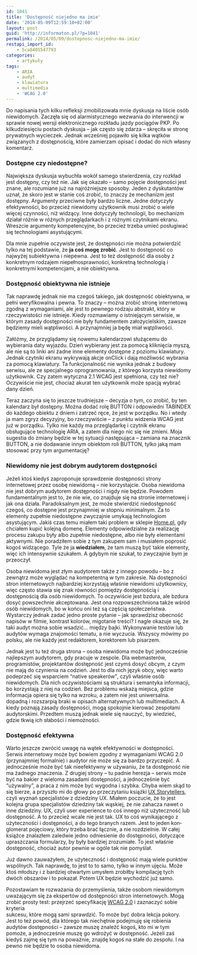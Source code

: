 ```yaml
---
id: 1041
title: 'Dostępność niejedno ma imie'
date: '2014-05-09T12:59:10+02:00'
layout: post
guid: 'http://informaton.pl/?p=1041'
permalink: /2014/05/09/dostepnosc-niejedno-ma-imie/
restapi_import_id:
    - 5ca8405547793
categories:
    - artykuły
tags:
    - ARIA
    - audyt
    - klawiatura
    - multimedia
    - 'WCAG 2.0'
---
```


Do napisania tych kilku refleksji zmobilizowała mnie dyskusja na liście osób niewidomych. Zaczęła się od alarmistycznego wezwania do interwencji w sprawie nowej wersji elektronicznego rozkładu jazdy pociągów PKP. Po kilkudziesięciu postach dyskusja – jak często się zdarza – skręciła w stronę prywatnych wycieczek. Jednak wcześniej pojawiło się kilka wątków związanych z dostępnością, które zamierzam opisać i dodać do nich własny komentarz.

### Dostępne czy niedostępne?

Największa dyskusja wybuchła wokół samego stwierdzenia, czy rozkład jest dostępny, czy też nie. Jak się okazało – samo pojęcie dostępności jest znane, ale rozumiane już na najróżniejsze sposoby. Jeden z dyskutantów uznał, że skoro jest w stanie coś zrobić, to znaczy że mechanizm jest dostępny. Argumenty przeciwne były bardzo liczne. Jedne dotyczyły efektywności, bo przecież niewidomy użytkownik musi zrobić o wiele więcej czynności, niż widzący. Inne dotyczyły technologii, bo mechanizm działał różnie w różnych przeglądarkach i z różnymi czytnikami ekranu. Wreszcie argumenty kompetencyjne, bo przecież trzeba umieć posługiwać się technologiami asystującymi.

Dla mnie zupełnie oczywiste jest, że dostępności nie można potwierdzić tylko na tej podstawie, że **ja coś mogę zrobić**. Jest to dostępność co najwyżej subiektywna i niepewna. Jest to też dostępność dla osoby z konkretnym rodzajem niepełnosprawności, konkretną technologią i konkretnymi kompetencjami, a nie obiektywna.

### Dostępność obiektywna nie istnieje

Tak naprawdę jednak nie ma czegoś takiego, jak dostępność obiektywna, w pełni weryfikowalna i pewna. To znaczy – można zrobić stronę internetową zgodną z wymaganiami, ale jest to pewnego rodzaju abstrakt, który w rzeczywistości nie istnieje. Kiedy rozmawiamy o istniejącym serwisie, w którym zasady dostępności nie były fundamentem założycielskim, zawsze będziemy mieli wątpliwości. A przynajmniej ja będę miał wątpliwości.

Załóżmy, że przyglądamy się nowemu kalendarzowi służącemu do wybierania daty wyjazdu. Dzień wybierany jest za pomocą kliknięcia myszą, ale nie są to linki ani żadne inne elementy dostępne z poziomu klawiatury. Jednak czytniki ekranu wykrywają akcje onClick i dają możliwość wybrania za pomocą klawiatury. Ta funkcjonalność nie wynika jednak z budowy serwisu, ale ze specjalnego oprogramowania, z którego korzysta niewidomy użytkownik. Czy zatem wytyczna 2.1 WCAG jest spełniona, czy też nie? Oczywiście nie jest, chociaż akurat ten użytkownik może spacją wybrać dany dzień.

Teraz zaczyna się to jeszcze trudniejsze – decyzja o tym, co zrobić, by ten kalendarz był dostępny. Można dodać rolę BUTTON i odpowiedni TABINDEX do każdego obiektu z dniem i zatrzeć ręce, że jest w porządku. No i wtedy ja mam zgryz decyzyjny, bo rzeczywiście – z punktu widzenia WCAG jest już w porządku. Tylko nie każdy ma przeglądarkę i czytnik ekranu obsługujące technologię ARIA, a zatem dla niego nic się nie zmieni. Moja sugestia do zmiany będzie w tej sytuacji następująca – zamiana na znacznik BUTTON, a nie dodawanie innym obiektom roli BUTTON, tylko jaką mam stosować przy tym argumentację?

### Niewidomy nie jest dobrym audytorem dostępności

Jeżeli ktoś kiedyś zaproponuje sprawdzenie dostępności strony internetowej przez osobę niewidomą – nie korzystajcie. Osoba niewidoma nie jest dobrym audytorem dostępności i nigdy nie będzie. Powodem fundamentalnym jest to, że nie wie, co znajduje się na stronie internetowej i jak ona działa. Paradoksalnym jest, że może stwierdzić niedostępność czegoś, co dostępne jest przynajmniej w stopniu minimalnym. Za to elementy zupełnie niedostępne zwyczajnie umykają technologiom asystującym. Jakiś czas temu miałem taki problem w sklepie [Home.pl](http://home.pl), gdy chciałem kupić kolejną domenę. Elementy odpowiedzialne za realizację procesu zakupu były albo zupełnie niedostępne, albo nie były elementami aktywnymi. Nie poradziłem sobie z tym zakupem sam i musiałem poprosić kogoś widzącego. Tyle że ja **wiedziałem**, że tam muszą być takie elementy, więc ich intensywnie szukałem. A gdybym nie szukał, to zwyczajnie bym je przeoczył.

Osoba niewidoma jest złym audytorem także z innego powodu – bo z zewnątrz może wyglądać na kompetentną w tym zakresie. Na dostępności stron internetowych najbardziej korzystają właśnie niewidomi użytkownicy, więc często stawia się znak równości pomiędzy dostępnością i dostępnością dla osób niewidomych. To oczywiście jest bzdura, ale bzdura dosyć powszechnie akceptowana. Jest ona rozpowszechniona także wśród osób niewidomych, bo w końcu oni też są częścią społeczeństwa. Wystarczy jednak zadać jedno proste pytanie – jak sprawdzisz obecność napisów w filmie, kontrast kolorów, migotanie treści? I nagle okazuje się, że taki audyt można sobie wsadzić… między bajki. Wykonywanie testów lub audytów wymaga znajomości tematu, a nie wyczucia. Wszyscy mówimy po polsku, ale nie każdy jest redaktorem, korektorem lub pisarzem.

Jednak jest tu też druga strona – osoba niewidoma może być jednocześnie najlepszym audytorem, gdy pracuje w zespole. Dla webmasterów, programistów, projektantów dostępność jest czymś dosyć obcym, z czym nie mają do czynienia na codzień. Jest to dla nich język obcy, więc warto podeprzeć się wsparciem <span lang="en">“native speakerów”</span>, czyli właśnie osób niewidomych. Dla nich oczywistościami są struktura i semantyka informacji, bo korzystają z niej na codzień. Bez problemu wskażą miejsca, gdzie informacja opiera się tylko na wzroku, a zatem nie jest uniwersalna. dopadną i rozszarpią braki w opisach alternatywnych lub multimediach. A kiedy poznają zasady dostępności, mogą spokojnie kierować zespołami audytorskimi. Przedtem muszą jednak wiele się nauczyć, by wiedzieć, gdzie tkwią ich słabości i niemożności.

### Dostępność efektywna

Warto jeszcze zwrócić uwagę na wątek efektywności w dostępności. Serwis internetowy może być bowiem zgodny z wymaganiami WCAG 2.0 (przynajmniej formalnie) i audytor nie może się za bardzo przyczepić. A jednocześnie może być tak nieefektywny w używaniu, że ta dostępność nie ma żadnego znaczenia. Z drugiej strony – tu padnie herezja – serwis może być na bakier z wieloma zasadami dostępności, a jednocześnie być “używalny”, a praca z nim może być wygodna i szybka. Chyba wiem skąd to się bierze, a przyszło mi do głowy po przeczytaniu książki [UX Storytellers](http://www.hci.org.pl/uxs/), czyli wyznań specjalistów z dziedziny UX. Miałem poczucie, że to jest kolejna grupa specjalistów dziedziny tak wąskiej, że nie zahacza nawet o inne dziedziny. UX, czyli <span lang="en">user experience to coś innego niż użyteczność lub dostępność. A to przecież wcale nie jest tak. UX to coś wynikającego z użyteczności i dostępności, a do tego branych razem. Jest to jeden konglomerat pojęciowy, który trzeba brać łącznie, a nie rozdzielnie. W całej książce znalazłem zaledwie jedno odniesienie do dostępności, dotyczące upraszczania formularzy, by były bardziej zrozumiałe. To jest właśnie dostępność, chociaż autor pewnie w ogóle tak nie pomyślał.</span>

Już dawno zauważyłem, że użyteczność i dostępność mają wiele punktów wspólnych. Tak naprawdę, to jest to to samo, tylko w innym ujęciu. Może ktoś młodszy i z bardziej otwartym umysłem zrobiłby kompilację tych dwóch obszarów i to pokazał. Potem UX będzie wychodzić już samo.

Pozostawiam te rozważania do przemyślenia, także osobom niewidomym uważającym się za ekspertów od dostępności stron internetowych. Mogą zrobić prosty test: przejrzeć specyfikację [WCAG 2.0](http://fdc.org.pl/wcag2/) i zaznaczyć sobie kryteria  
 sukcesu, które mogą sami sprawdzić. To może być dobra lekcja pokory. Jest to też powód, dla którego tak niechętnie podejmuję się robienia audytów dostępności – zawsze muszę znaleźć kogoś, kto mi w tym pomoże, a jednocześnie muszę go wdrożyć w dostępność. Jeżeli zaś kiedyś zajmę się tym na poważnie, znajdę kogoś na stałe do zespołu. I na pewno nie będzie to osoba niewidoma.